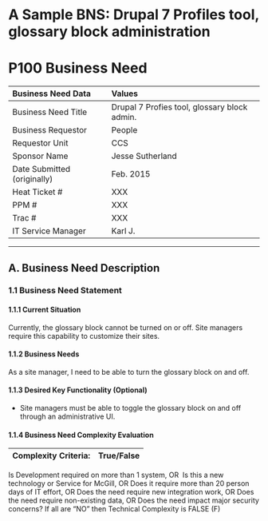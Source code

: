 # A Sample BNS: Drupal 7 Profiles tool, glossary block administration

# P100 Business Need

Business Need Data | Values |
:-----------------|:----- |
Business Need Title |Drupal 7 Profies tool, glossary block admin.
Business Requestor | People
Requestor Unit | CCS
Sponsor Name | Jesse Sutherland
Date Submitted (originally) | Feb. 2015
Heat Ticket # | XXX
PPM # | XXX
Trac # | XXX
IT Service Manager |  Karl J.

---

## A. Business Need Description

### 1.1 Business Need Statement

#### 1.1.1 Current Situation
Currently, the glossary block cannot be turned on or off. Site managers require this capability to customize their sites.

#### 1.1.2 Business Needs
 As a site manager, I need to be able to turn the glossary block on and off.

#### 1.1.3 Desired Key Functionality (Optional)
 * Site managers must be able to toggle the glossary block on and off through an administrative UI.

#### 1.1.4 Business Need Complexity Evaluation

Complexity Criteria: | True/False
:--------------------|:-----------
Is Development required on more than 1 system, OR 
Is this a new technology or Service for McGill, OR
Does it require more than 20 person days of IT effort, OR
Does the need require new integration work, OR
Does the need require non-existing data, OR
Does the need impact major security concerns?
If all are “NO” then Technical Complexity is FALSE (F)
 
